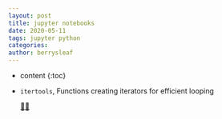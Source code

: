 ```yaml
---
layout: post
title: jupyter notebooks
date: 2020-05-11
tags: jupyter python
categories: 
author: berrysleaf
---
```

* content
{:toc}


* `itertools`, Functions creating iterators for efficient looping



  [🔗🔗](https://github.com/berrysleaf/berrysleaf.github.io/blob/master/ipynb/itertools.ipynb)

  
  